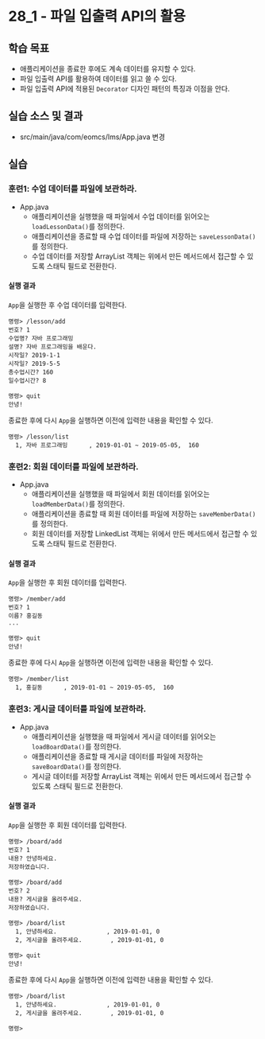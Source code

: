 # 28_1 - 파일 입출력 API의 활용

## 학습 목표 

- 애플리케이션을 종료한 후에도 계속 데이터를 유지할 수 있다.
- 파일 입출력 API를 활용하여 데이터를 읽고 쓸 수 있다.
- 파일 입출력 API에 적용된 `Decorator` 디자인 패턴의 특징과 이점을 안다.

## 실습 소스 및 결과

- src/main/java/com/eomcs/lms/App.java 변경
  
## 실습  

### 훈련1: 수업 데이터를 파일에 보관하라.

- App.java
    - 애플리케이션을 실행했을 때 파일에서 수업 데이터를 읽어오는 `loadLessonData()`를 정의한다.
    - 애플리케이션을 종료할 때 수업 데이터를 파일에 저장하는 `saveLessonData()`를 정의한다.
    - 수업 데이터를 저장할 ArrayList 객체는 위에서 만든 메서드에서 접근할 수 있도록 스태틱 필드로 전환한다.

#### 실행 결과

`App`을 실행한 후 수업 데이터를 입력한다.
```
명령> /lesson/add
번호? 1
수업명? 자바 프로그래밍
설명? 자바 프로그래밍을 배운다.
시작일? 2019-1-1
시작일? 2019-5-5
총수업시간? 160
일수업시간? 8

명령> quit
안녕!
```

종료한 후에 다시 `App`을 실행하면 이전에 입력한 내용을 확인할 수 있다.
```
명령> /lesson/list
  1, 자바 프로그래밍      , 2019-01-01 ~ 2019-05-05,  160
```

### 훈련2: 회원 데이터를 파일에 보관하라.

- App.java
    - 애플리케이션을 실행했을 때 파일에서 회원 데이터를 읽어오는 `loadMemberData()`를 정의한다.
    - 애플리케이션을 종료할 때 회원 데이터를 파일에 저장하는 `saveMemberData()`를 정의한다.
    - 회원 데이터를 저장할 LinkedList 객체는 위에서 만든 메서드에서 접근할 수 있도록 스태틱 필드로 전환한다.

#### 실행 결과

`App`을 실행한 후 회원 데이터를 입력한다.
```
명령> /member/add
번호? 1
이름? 홍길동
...

명령> quit
안녕!
```

종료한 후에 다시 `App`을 실행하면 이전에 입력한 내용을 확인할 수 있다.
```
명령> /member/list
  1, 홍길동      , 2019-01-01 ~ 2019-05-05,  160
```

### 훈련3: 게시글 데이터를 파일에 보관하라.

- App.java
    - 애플리케이션을 실행했을 때 파일에서 게시글 데이터를 읽어오는 `loadBoardData()`를 정의한다.
    - 애플리케이션을 종료할 때 게시글 데이터를 파일에 저장하는 `saveBoardData()`를 정의한다.
    - 게시글 데이터를 저장할 ArrayList 객체는 위에서 만든 메서드에서 접근할 수 있도록 스태틱 필드로 전환한다.

#### 실행 결과

`App`을 실행한 후 회원 데이터를 입력한다.
```
명령> /board/add
번호? 1
내용? 안녕하세요.
저장하였습니다.

명령> /board/add
번호? 2
내용? 게시글을 올려주세요.
저장하였습니다.

명령> /board/list
  1, 안녕하세요.              , 2019-01-01, 0
  2, 게시글을 올려주세요.        , 2019-01-01, 0

명령> quit
안녕!
```

종료한 후에 다시 `App`을 실행하면 이전에 입력한 내용을 확인할 수 있다.
```
명령> /board/list
  1, 안녕하세요.              , 2019-01-01, 0
  2, 게시글을 올려주세요.        , 2019-01-01, 0

명령> 
```